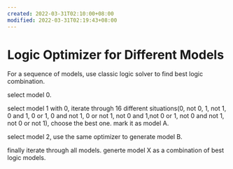 ```yaml
---
created: 2022-03-31T02:10:00+08:00
modified: 2022-03-31T02:19:43+08:00
---
```


# Logic Optimizer for Different Models

For a sequence of models, use classic logic solver to find best logic combination.

select model 0.

select model 1 with 0, iterate through 16 different situations(0, not 0, 1, not 1, 0 and 1, 0 or 1, 0 and not 1, 0 or not 1, not 0 and 1,not 0 or 1, not 0 and not 1, not 0 or not 1), choose the best one. mark it as model A.

select model 2, use the same optimizer to generate model B.

finally iterate through all models. generte model X as a combination of best logic models.
